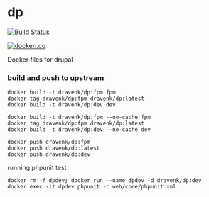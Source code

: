 # dp

[![Build Status](
https://img.shields.io/docker/cloud/build/dravenk/dp.svg
)](
https://cloud.docker.com/repository/docker/dravenk/dp/builds
)

[![dockeri.co](https://dockeri.co/image/dravenk/dp)](https://hub.docker.com/r/dravenk/dp/tags)

Docker files for drupal

### build and push to upstream

```console
docker build -t dravenk/dp:fpm fpm
docker tag dravenk/dp:fpm dravenk/dp:latest
docker build -t dravenk/dp:dev dev

docker build -t dravenk/dp:fpm --no-cache fpm
docker tag dravenk/dp:fpm dravenk/dp:latest
docker build -t dravenk/dp:dev --no-cache dev

docker push dravenk/dp:fpm
docker push dravenk/dp:latest
docker push dravenk/dp:dev
```

running phpunit test
```
docker rm -f dpdev; docker run --name dpdev -d dravenk/dp:dev
docker exec -it dpdev phpunit -c web/core/phpunit.xml
```